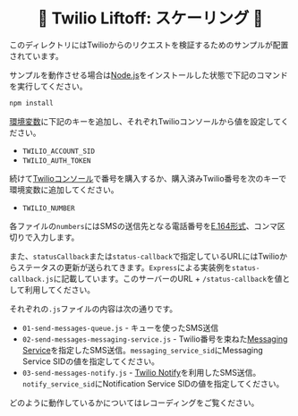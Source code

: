 <h1 align="center">🚀 Twilio Liftoff: スケーリング 🚀</h1>


このディレクトリにはTwilioからのリクエストを検証するためのサンプルが配置されています。

サンプルを動作させる場合は[Node.js](https://nodejs.org/en/)をインストールした状態で下記のコマンドを実行してください。

```bash
npm install
```

[環境変数](https://www.twilio.com/blog/how-to-set-environment-variables-jp)に下記のキーを追加し、それぞれTwilioコンソールから値を設定してください。


- `TWILIO_ACCOUNT_SID`
- `TWILIO_AUTH_TOKEN`

続けて[Twilioコンソール](https://www.twilio.com/console/phone-numbers/incoming)で番号を購入するか、購入済みTwilio番号を次のキーで環境変数に追加してください。

- `TWILIO_NUMBER`

各ファイルの`numbers`にはSMSの送信先となる電話番号を[E.164形式](https://www.twilio.com/docs/glossary/what-e164)、コンマ区切りで入力します。

また、`statusCallback`または`status-callback`で指定しているURLにはTwilioからステータスの更新が送られてきます。`Express`による実装例を`status-callback.js`に記載しています。このサーバーのURL + `/status-callback`を値として利用してください。


それぞれの`.js`ファイルの内容は次の通りです。

- `01-send-messages-queue.js` - キューを使ったSMS送信
- `02-send-messages-messaging-service.js` - Twilio番号を束ねた[Messaging Service](https://jp.twilio.com/docs/messaging/services/services-send-messages)を指定したSMS送信。`messaging_service_sid`にMessaging Service SIDの値を指定してください。
- `03-send-messages-notify.js` - [Twilio Notify](https://jp.twilio.com/docs/notify/quickstart/sms)を利用したSMS送信。`notify_service_sid`にNotification Service SIDの値を指定してください。

どのように動作しているかについてはレコーディングをご覧ください。
